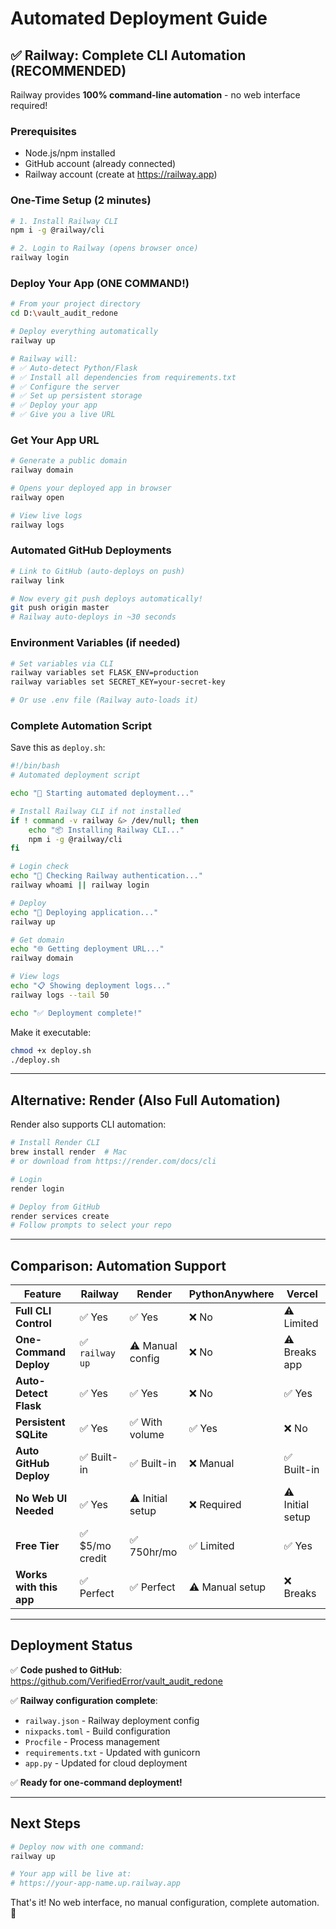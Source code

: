 # Automated Deployment Guide

## ✅ Railway: Complete CLI Automation (RECOMMENDED)

Railway provides **100% command-line automation** - no web interface required!

### Prerequisites

- Node.js/npm installed
- GitHub account (already connected)
- Railway account (create at https://railway.app)

### One-Time Setup (2 minutes)

```bash
# 1. Install Railway CLI
npm i -g @railway/cli

# 2. Login to Railway (opens browser once)
railway login
```

### Deploy Your App (ONE COMMAND!)

```bash
# From your project directory
cd D:\vault_audit_redone

# Deploy everything automatically
railway up

# Railway will:
# ✅ Auto-detect Python/Flask
# ✅ Install all dependencies from requirements.txt
# ✅ Configure the server
# ✅ Set up persistent storage
# ✅ Deploy your app
# ✅ Give you a live URL
```

### Get Your App URL

```bash
# Generate a public domain
railway domain

# Opens your deployed app in browser
railway open

# View live logs
railway logs
```

### Automated GitHub Deployments

```bash
# Link to GitHub (auto-deploys on push)
railway link

# Now every git push deploys automatically!
git push origin master
# Railway auto-deploys in ~30 seconds
```

### Environment Variables (if needed)

```bash
# Set variables via CLI
railway variables set FLASK_ENV=production
railway variables set SECRET_KEY=your-secret-key

# Or use .env file (Railway auto-loads it)
```

### Complete Automation Script

Save this as `deploy.sh`:

```bash
#!/bin/bash
# Automated deployment script

echo "🚀 Starting automated deployment..."

# Install Railway CLI if not installed
if ! command -v railway &> /dev/null; then
    echo "📦 Installing Railway CLI..."
    npm i -g @railway/cli
fi

# Login check
echo "🔐 Checking Railway authentication..."
railway whoami || railway login

# Deploy
echo "🚀 Deploying application..."
railway up

# Get domain
echo "🌐 Getting deployment URL..."
railway domain

# View logs
echo "📋 Showing deployment logs..."
railway logs --tail 50

echo "✅ Deployment complete!"
```

Make it executable:
```bash
chmod +x deploy.sh
./deploy.sh
```

---

## Alternative: Render (Also Full Automation)

Render also supports CLI automation:

```bash
# Install Render CLI
brew install render  # Mac
# or download from https://render.com/docs/cli

# Login
render login

# Deploy from GitHub
render services create
# Follow prompts to select your repo
```

---

## Comparison: Automation Support

| Feature | Railway | Render | PythonAnywhere | Vercel |
|---------|---------|--------|----------------|--------|
| **Full CLI Control** | ✅ Yes | ✅ Yes | ❌ No | ⚠️ Limited |
| **One-Command Deploy** | ✅ `railway up` | ⚠️ Manual config | ❌ No | ⚠️ Breaks app |
| **Auto-Detect Flask** | ✅ Yes | ✅ Yes | ❌ No | ✅ Yes |
| **Persistent SQLite** | ✅ Yes | ✅ With volume | ✅ Yes | ❌ No |
| **Auto GitHub Deploy** | ✅ Built-in | ✅ Built-in | ❌ Manual | ✅ Built-in |
| **No Web UI Needed** | ✅ Yes | ⚠️ Initial setup | ❌ Required | ⚠️ Initial setup |
| **Free Tier** | ✅ $5/mo credit | ✅ 750hr/mo | ✅ Limited | ✅ Yes |
| **Works with this app** | ✅ Perfect | ✅ Perfect | ⚠️ Manual setup | ❌ Breaks |

---

## Deployment Status

✅ **Code pushed to GitHub**: https://github.com/VerifiedError/vault_audit_redone

✅ **Railway configuration complete**:
- `railway.json` - Railway deployment config
- `nixpacks.toml` - Build configuration
- `Procfile` - Process management
- `requirements.txt` - Updated with gunicorn
- `app.py` - Updated for cloud deployment

✅ **Ready for one-command deployment!**

---

## Next Steps

```bash
# Deploy now with one command:
railway up

# Your app will be live at:
# https://your-app-name.up.railway.app
```

That's it! No web interface, no manual configuration, complete automation. 🚀
